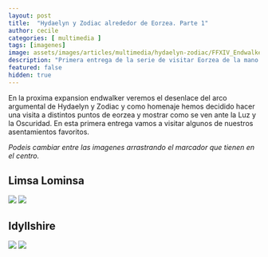 ```yaml
---
layout: post
title:  "Hydaelyn y Zodiac alrededor de Eorzea. Parte 1"
author: cecile
categories: [ multimedia ]
tags: [imagenes]
image: assets/images/articles/multimedia/hydaelyn-zodiac/FFXIV_Endwalker_Amano_art.jpg
description: "Primera entrega de la serie de visitar Eorzea de la mano de Hydaelyn y Zodiac."
featured: false
hidden: true
---
```

En la proxima expansion endwalker veremos el desenlace del arco argumental de Hydaelyn y Zodiac y como homenaje hemos decidido hacer una visita a distintos puntos de eorzea y mostrar como se ven ante la Luz y la Oscuridad. En esta primera entrega vamos a visitar algunos de nuestros asentamientos favoritos.

*Podeis cambiar entre las imagenes arrastrando el marcador que tienen en el centro.*

## Limsa Lominsa

<img-comparison-slider>
  <img slot="before" src="{{ site.baseurl }}/assets/images/articles/multimedia/hydaelyn-zodiac/limsa_1.jpg" />
  <img slot="after" src="{{ site.baseurl }}/assets/images/articles/multimedia/hydaelyn-zodiac/limsa_2.jpg" />
</img-comparison-slider>


## Idyllshire

<img-comparison-slider>
  <img slot="before" src="{{ site.baseurl }}/assets/images/articles/multimedia/hydaelyn-zodiac/idyllshire_1.jpg" />
  <img slot="after" src="{{ site.baseurl }}/assets/images/articles/multimedia/hydaelyn-zodiac/idyllshire_2.jpg" />
</img-comparison-slider>

